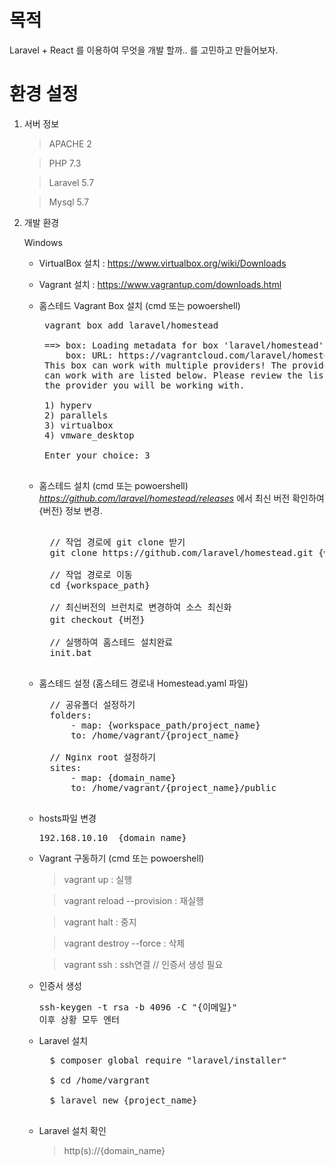 # 목적

Laravel + React 를 이용하여 무엇을 개발 할까.. 를 고민하고 만들어보자.


# 환경 설정

1. 서버 정보
    > APACHE 2
    
    > PHP 7.3

    > Laravel 5.7

    > Mysql 5.7


2. 개발 환경

    Windows

    - VirtualBox 설치 : https://www.virtualbox.org/wiki/Downloads
    - Vagrant 설치 : https://www.vagrantup.com/downloads.html
    - 홈스테드 Vagrant Box 설치 (cmd 또는 powoershell)
       <pre> vagrant box add laravel/homestead 
       
       ==> box: Loading metadata for box 'laravel/homestead'
           box: URL: https://vagrantcloud.com/laravel/homestead
       This box can work with multiple providers! The providers that it
       can work with are listed below. Please review the list and choose
       the provider you will be working with.

       1) hyperv 
       2) parallels 
       3) virtualbox 
       4) vmware_desktop  
       
       Enter your choice: 3
       </pre>
       
    - 홈스테드 설치 (cmd 또는 powoershell) *https://github.com/laravel/homestead/releases* 에서 최신 버전 확인하여 {버전} 정보 변경.
        <pre>  
        // 작업 경로에 git clone 받기
        git clone https://github.com/laravel/homestead.git {workspace_path}<br>
        // 작업 경로로 이동
        cd {workspace_path}<br>
        // 최신버전의 브런치로 변경하여 소스 최신화
        git checkout {버전}<br>
        // 실행하여 홈스테드 설치완료
        init.bat 
        </pre>

    - 홈스테드 설정 (홈스테드 경로내 Homestead.yaml 파일)
        <pre>
        // 공유폴더 설정하기
        folders:
            - map: {workspace_path/project_name}
            to: /home/vagrant/{project_name}<br>
        // Nginx root 설정하기
        sites:
            - map: {domain_name}
            to: /home/vagrant/{project_name}/public
        </pre>

    - hosts파일 변경    
        <pre>192.168.10.10  {domain_name}</pre>

    - Vagrant 구동하기 (cmd 또는 powoershell)
        > vagrant up : 실행

        > vagrant reload --provision : 재실행 

        > vagrant halt : 중지
        
        > vagrant destroy --force : 삭제

        > vagrant ssh : ssh연결 // 인증서 생성 필요

    - 인증서 생성
        <pre>ssh-keygen -t rsa -b 4096 -C "{이메일}"<br>이후 상황 모두 엔터</pre>

    - Laravel 설치
        <pre>
        $ composer global require "laravel/installer"<br>
        $ cd /home/vargrant<br>
        $ laravel new {project_name}
        </pre>

    - Laravel 설치 확인
        > http(s)://{domain_name}
